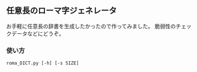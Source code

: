 任意長のローマ字ジェネレータ
---

お手軽に任意長の辞書を生成したかったので作ってみました。
脆弱性のチェックデータなどにどうぞ。

### 使い方
```
roma_DICT.py [-h] [-s SIZE]
```
